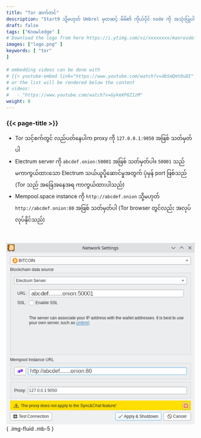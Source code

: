 ```yaml
---
title: "Tor ဆက်တင်"
description: "Start9 သို့မဟုတ် Umbrel မှတဆင့် မိမိ၏ ကိုယ်ပိုင် node ကို အသုံးပြုပါ"
draft: false
tags: ["Knowledge" ]
# Download the logo from here https://i.ytimg.com/vi/xxxxxxxx/maxresdefault.jpg
images: ["logo.png" ]
keywords: [ "tor"
]

# embedding videos can be done with 
# {{< youtube-embed link="https://www.youtube.com/watch?v=dbSmQmt0uDI" >}}
# or the list will be rendered below the content
# videos:
#   - "https://www.youtube.com/watch?v=GykmXP6Z1zM"
weight: 0
---
```


### {{< page-title >}}  
 

- Tor သင့်စက်တွင် လည်ပတ်နေပါက proxy ကို `127.0.0.1:9050` အဖြစ် သတ်မှတ်ပါ  
- Electrum server ကို `abcdef.onion:50001` အဖြစ် သတ်မှတ်ပါ။ `50001` သည် မကာကွယ်ထားသော Electrum သယ်ယူပို့ဆောင်မှုအတွက် ပုံမှန် port ဖြစ်သည် (Tor သည် အခြေအနေအရ ကာကွယ်ထားပါသည်)  
- Mempool.space instance ကို `http://abcdef.onion` သို့မဟုတ် `http://abcdef.onion:80` အဖြစ် သတ်မှတ်ပါ (Tor browser တွင်လည်း အလုပ်လုပ်နိုင်သည်)

 </br>

 
 ![tor config](config.png)
 { .img-fluid .mb-5 }